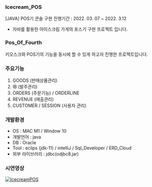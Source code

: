 ### Icecream_POS
[JAVA] POS기 콘솔 구현
진행기간 : 2022. 03. 07 ~ 2022. 3.12
 - 자바를 활용한 아이스크림 가게의 포스기 구현 프로젝트 입니다. 
 
### Pos_Of_Fourth
키오스크와 POS기의 기능을 동시에 할 수 있게 하고자 진행한 프로젝트입니다. 

### 주요기능
  1. GOODS (판매상품관리)
  2. IB (발주관리)
  3. ORDERS (주문기능) / ORDERLINE
  4. REVENUE (매출관리)
  5. CUSTOMER / SESSION (사용자 관리)

### 개발환경 
 - OS : MAC M1 / Window 10
 - 개발언어 : java 
 - DB : Oracle 
 - Tool : eclips (jdk-11) / intelliJ / Sql_Developer / ERD_Cloud
 - 외부 라이브러리 : jdbc(odjbc8.jar)

### 시연영상
[![IcecreamPOS](https://img.youtube.com/vi/keY6PwqQBTw/hqdefault.jpg)](https://youtu.be/keY6PwqQBTw?t=0s) 

